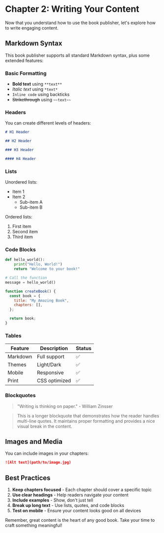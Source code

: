 # Chapter 2: Writing Your Content

Now that you understand how to use the book publisher, let's explore how to write engaging content.

## Markdown Syntax

This book publisher supports all standard Markdown syntax, plus some extended features:

### Basic Formatting

- **Bold text** using `**text**`
- _Italic text_ using `*text*`
- `Inline code` using backticks
- ~~Strikethrough~~ using `~~text~~`

### Headers

You can create different levels of headers:

```markdown
# H1 Header

## H2 Header

### H3 Header

#### H4 Header
```

### Lists

Unordered lists:

- Item 1
- Item 2
  - Sub-item A
  - Sub-item B

Ordered lists:

1. First item
2. Second item
3. Third item

### Code Blocks

```python
def hello_world():
    print("Hello, World!")
    return "Welcome to your book!"

# Call the function
message = hello_world()
```

```javascript
function createBook() {
  const book = {
    title: "My Amazing Book",
    chapters: [],
  };

  return book;
}
```

### Tables

| Feature  | Description   | Status |
| -------- | ------------- | ------ |
| Markdown | Full support  | ✅     |
| Themes   | Light/Dark    | ✅     |
| Mobile   | Responsive    | ✅     |
| Print    | CSS optimized | ✅     |

### Blockquotes

> "Writing is thinking on paper." - William Zinsser

> This is a longer blockquote that demonstrates how the reader handles multi-line quotes. It maintains proper formatting and provides a nice visual break in the content.

## Images and Media

You can include images in your chapters:

```markdown
![Alt text](path/to/image.jpg)
```

## Best Practices

1. **Keep chapters focused** - Each chapter should cover a specific topic
2. **Use clear headings** - Help readers navigate your content
3. **Include examples** - Show, don't just tell
4. **Break up long text** - Use lists, quotes, and code blocks
5. **Test on mobile** - Ensure your content looks good on all devices

Remember, great content is the heart of any good book. Take your time to craft something meaningful!
